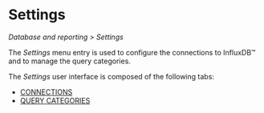 # Settings

*Database and reporting > Settings*

The *Settings* menu entry is used to configure the connections to InfluxDB&trade; and to manage the query categories.

The *Settings* user interface is composed of the following tabs:  
  - [CONNECTIONS](./03a_Connections.md)  
  - [QUERY CATEGORIES](./03b_QueryCategories.md)